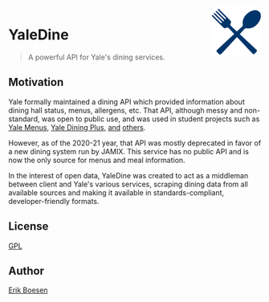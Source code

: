 <img src="app/static/images/logo.png" align="right" width=100 alt="YaleDine logo">

# YaleDine

> A powerful API for Yale's dining services.

## Motivation
Yale formally maintained a dining API which provided information about dining hall status, menus, allergens, etc. That API, although messy and non-standard, was open to public use, and was used in student projects such as [Yale Menus](https://github.com/ErikBoesen/YaleMenus), [Yale Dining Plus](https://github.com/amalik12/dining_plus), [and](https://github.com/ErikBoesen/yaledining) [others](https://github.com/ErikBoesen/yale).

However, as of the 2020-21 year, that API was mostly deprecated in favor of a new dining system run by JAMIX. This service has no public API and is now the only source for menus and meal information.

In the interest of open data, YaleDine was created to act as a middleman between client and Yale's various services, scraping dining data from all available sources and making it available in standards-compliant, developer-friendly formats.

## License
[GPL](LICENSE)

## Author
[Erik Boesen](https://github.com/ErikBoesen)
